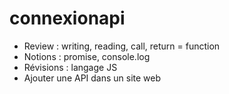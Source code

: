 # connexionapi
+ Review : writing, reading, call, return = function
+ Notions : promise, console.log
+ Révisions : langage JS
+ Ajouter une API dans un site web
